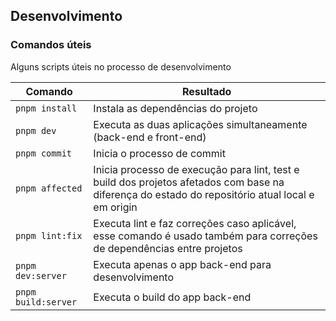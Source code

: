 ## Desenvolvimento

### Comandos úteis

Alguns scripts úteis no processo de desenvolvimento

| Comando             | Resultado                                                                                                                                        |
| ------------------- | ------------------------------------------------------------------------------------------------------------------------------------------------ |
| `pnpm install`      | Instala as dependências do projeto                                                                                                               |
| `pnpm dev`          | Executa as duas aplicações simultaneamente (back-end e front-end)                                                                                |
| `pnpm commit`       | Inicia o processo de commit                                                                                                                      |
| `pnpm affected`     | Inicia processo de execução para lint, test e build dos projetos afetados com base na diferença do estado do repositório atual local e em origin |
| `pnpm lint:fix`     | Executa lint e faz correções caso aplicável, esse comando é usado também para correções de dependências entre projetos                           |
| `pnpm dev:server`   | Executa apenas o app back-end para desenvolvimento                                                                                               |
| `pnpm build:server` | Executa o build do app back-end                                                                                                                  |

